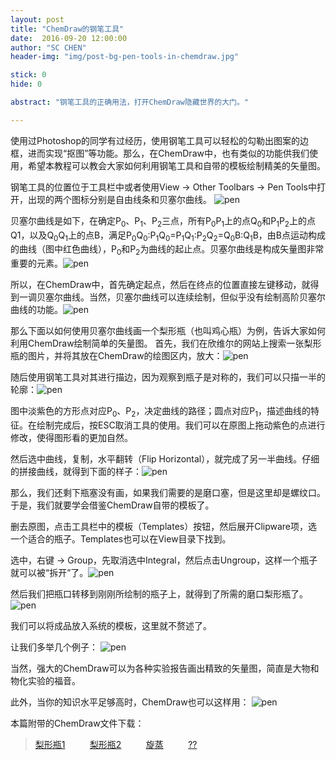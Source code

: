 ```yaml
---
layout: post
title: "ChemDraw的钢笔工具"
date:  2016-09-20 12:00:00
author: "SC CHEN"
header-img: "img/post-bg-pen-tools-in-chemdraw.jpg"

stick: 0
hide: 0

abstract: "钢笔工具的正确用法，打开ChemDraw隐藏世界的大门。"

---
```


使用过Photoshop的同学有过经历，使用钢笔工具可以轻松的勾勒出图案的边框，进而实现“抠图”等功能。那么，在ChemDraw中，也有类似的功能供我们使用，希望本教程可以教会大家如何利用钢笔工具和自带的模板绘制精美的矢量图。

钢笔工具的位置位于工具栏中或者使用View → Other Toolbars → Pen Tools中打开，出现的两个图标分别是自由线条和贝塞尔曲线。
​![pen](/img/in-post/2016-09-20-pen-tools-in-chemdraw/1.png)

贝塞尔曲线是如下，在确定P<sub>0</sub>、P<sub>1</sub>、P<sub>2</sub>三点，所有P<sub>0</sub>P<sub>1</sub>上的点Q<sub>0</sub>和P<sub>1</sub>P<sub>2</sub>上的点Q1，以及Q<sub>0</sub>Q<sub>1</sub>上的点B，满足P<sub>0</sub>Q<sub>0</sub>:P<sub>1</sub>Q<sub>0</sub>=P<sub>1</sub>Q<sub>1</sub>:P<sub>2</sub>Q<sub>2</sub>=Q<sub>0</sub>B:Q<sub>1</sub>B，由B点运动构成的曲线（图中红色曲线），P<sub>0</sub>和P<sub>2</sub>为曲线的起止点。贝塞尔曲线是构成矢量图非常重要的元素。
​![pen](/img/in-post/2016-09-20-pen-tools-in-chemdraw/2.png)

所以，在ChemDraw中，首先确定起点，然后在终点的位置直接左键移动，就得到一调贝塞尔曲线。当然，贝塞尔曲线可以连续绘制，但似乎没有绘制高阶贝塞尔曲线的功能。
​![pen](/img/in-post/2016-09-20-pen-tools-in-chemdraw/3.png)

那么下面以如何使用贝塞尔曲线画一个梨形瓶（也叫鸡心瓶）为例，告诉大家如何利用ChemDraw绘制简单的矢量图。
首先，我们在欣维尔的网站上搜索一张梨形瓶的图片，并将其放在ChemDraw的绘图区内，放大：
​![pen](/img/in-post/2016-09-20-pen-tools-in-chemdraw/4.png)

随后使用钢笔工具对其进行描边，因为观察到瓶子是对称的，我们可以只描一半的轮廓：
​![pen](/img/in-post/2016-09-20-pen-tools-in-chemdraw/5.png)

图中淡紫色的方形点对应P<sub>0</sub>、P<sub>2</sub>，决定曲线的路径；圆点对应P<sub>1</sub>，描述曲线的特征。在绘制完成后，按ESC取消工具的使用。我们可以在原图上拖动紫色的点进行修改，使得图形看的更加自然。

然后选中曲线，复制，水平翻转（Flip Horizontal），就完成了另一半曲线。仔细的拼接曲线，就得到下面的样子：
​![pen](/img/in-post/2016-09-20-pen-tools-in-chemdraw/6.png)

那么，我们还剩下瓶塞没有画，如果我们需要的是磨口塞，但是这里却是螺纹口。于是，我们就要学会借鉴ChemDraw自带的模板了。

删去原图，点击工具栏中的模板（Templates）按钮，然后展开Clipware项，选一个适合的瓶子。Templates也可以在View目录下找到。

选中，右键 → Group，先取消选中Integral，然后点击Ungroup，这样一个瓶子就可以被“拆开”了。
​![pen](/img/in-post/2016-09-20-pen-tools-in-chemdraw/7.png)

然后我们把瓶口转移到刚刚所绘制的瓶子上，就得到了所需的磨口梨形瓶了。
​![pen](/img/in-post/2016-09-20-pen-tools-in-chemdraw/8.png)

我们可以将成品放入系统的模板，这里就不赘述了。

让我们多举几个例子：
​![pen](/img/in-post/2016-09-20-pen-tools-in-chemdraw/9.png)

当然，强大的ChemDraw可以为各种实验报告画出精致的矢量图，简直是大物和物化实验的福音。

此外，当你的知识水平足够高时，ChemDraw也可以这样用：
​![pen](/img/in-post/2016-09-20-pen-tools-in-chemdraw/Elder_P.png)

本篇附带的ChemDraw文件下载：

> [梨形瓶1](/img/in-post/2016-09-20-pen-tools-in-chemdraw/Pear1.cdx) &nbsp;&nbsp;&nbsp;&nbsp;&nbsp;&nbsp;&nbsp;&nbsp;
> [梨形瓶2](/img/in-post/2016-09-20-pen-tools-in-chemdraw/Pear2.cdx) &nbsp;&nbsp;&nbsp;&nbsp;&nbsp;&nbsp;&nbsp;&nbsp;
> [旋蒸](/img/in-post/2016-09-20-pen-tools-in-chemdraw/Rotary_Evaporator.cdx) &nbsp;&nbsp;&nbsp;&nbsp;&nbsp;&nbsp;&nbsp;&nbsp;
> [??](/img/in-post/2016-09-20-pen-tools-in-chemdraw/Elder.cdx) &nbsp;&nbsp;&nbsp;&nbsp;&nbsp;&nbsp;&nbsp;&nbsp;
